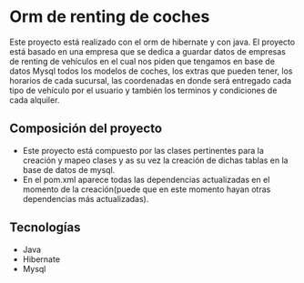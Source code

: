 # Orm de renting de coches

Este proyecto está realizado con el orm de hibernate y con java. El proyecto está basado en una empresa que se dedica a guardar datos de empresas  de renting de vehículos
en el cual nos piden que tengamos en base de datos Mysql todos los modelos de coches, los extras que pueden tener, los horarios 
de cada sucursal, las coordenadas en donde será entregado cada tipo de vehículo por el usuario y también los terminos y condiciones de cada alquiler.

## Composición del proyecto
 - Este proyecto está compuesto por las clases pertinentes para la creación y mapeo clases y as su vez la creación de dichas tablas en la base de datos de mysql.
 - En el pom.xml aparece todas las dependencias actualizadas en el momento de la creación(puede que en este momento hayan otras dependencias más actualizadas).
   

## Tecnologías

- Java
- Hibernate
- Mysql
